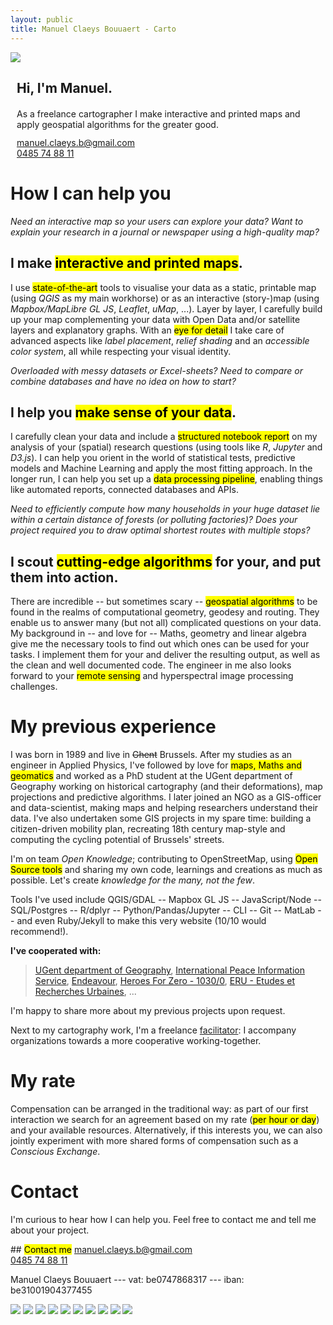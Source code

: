 ```yaml
---
layout: public
title: Manuel Claeys Bouuaert - Carto
---
```

<div class="image-box">
    <img src="img/manuel.jpg">
    <div style="margin:auto 10px">
        <h2>Hi, I'm Manuel.</h2>
        <div style="margin-top: 20px;">
            As a freelance cartographer I make interactive and printed maps and apply geospatial algorithms for the greater good.
        </div>
        <div style="margin-top: 12px;">
            <a href="mailto:manuel.claeys.b@gmail.com" class="email">manuel.claeys.b@gmail.com</a><br>
            <a href="tel:+32485748811" class="phone">0485 74 88 11</a>
        </div>
    </div>
</div>

# How I can help you

<div class="focus" markdown="1">

*Need an interactive map so your users can explore your data? Want to explain your research in a journal or newspaper using a high-quality map?*

## I make <mark>interactive and printed maps</mark>.

I use <mark>state-of-the-art</mark> tools to visualise your data as a static, printable map (using *QGIS* as my main workhorse) or as an interactive (story-)map (using *Mapbox/MapLibre GL JS*, *Leaflet*, *uMap*, ...). Layer by layer, I carefully build up your map complementing your data with Open Data and/or satellite layers and explanatory graphs. With an <mark>eye for detail</mark> I take care of advanced aspects like *label placement*, *relief shading* and an *accessible color system*, all while respecting your visual identity.

</div>

<div class="focus" markdown="1">

*Overloaded with messy datasets or Excel-sheets? Need to compare or combine databases and have no idea on how to start?*

## I help you <mark>make sense of your data</mark>.

I carefully clean your data and include a <mark>structured notebook report</mark> on my analysis of your (spatial) research questions (using tools like *R*, *Jupyter* and *D3.js*). I can help you orient in the world of statistical tests, predictive models and Machine Learning and apply the most fitting approach. In the longer run, I can help you set up a <mark>data processing pipeline</mark>, enabling things like automated reports, connected databases and APIs. 

</div>

<div class="focus" markdown="1">

*Need to efficiently compute how many households in your huge dataset lie within a certain distance of forests (or polluting factories)? Does your project required you to draw optimal shortest routes with multiple stops?*

## I scout <mark>cutting-edge algorithms</mark> for your, and put them into action.

There are incredible -- but sometimes scary -- <mark>geospatial algorithms</mark> to be found in the realms of computational geometry, geodesy and routing. They enable us to answer many (but not all) complicated questions on your data. My background in -- and love for -- Maths, geometry and linear algebra give me the necessary tools to find out which ones can be used for your tasks. I implement them for your and deliver the resulting output, as well as the clean and well documented code. The engineer in me also looks forward to your <mark>remote sensing</mark> and hyperspectral image processing challenges.

</div>

<h1 class="with-margin-top">My previous experience</h1>

I was born in 1989 and live in ~~Ghent~~ Brussels. After my studies as an engineer in Applied Physics, I've followed by love for <mark>maps, Maths and geomatics</mark> and worked as a PhD student at the UGent department of Geography working on historical cartography (and their deformations), map projections and predictive algorithms. I later joined an NGO as a GIS-officer and data-scientist, making maps and helping researchers understand their data. I've also undertaken some GIS projects in my spare time: building a citizen-driven mobility plan, recreating 18th century map-style and computing the cycling potential of Brussels' streets.

I'm on team *Open Knowledge*; contributing to OpenStreetMap, using <mark>Open Source tools</mark> and sharing my own code, learnings and creations as much as possible. Let's create *knowledge for the many, not the few*.

Tools I've used include QGIS/GDAL -- Mapbox GL JS -- JavaScript/Node -- SQL/Postgres -- R/dplyr -- Python/Pandas/Jupyter -- CLI -- Git -- MatLab -- and even Ruby/Jekyll to make this very website (10/10 would recommend!).

**I've cooperated with:**

> [UGent department of Geography](http://geoweb.ugent.be/), [International Peace Information Service](https://ipisresearch.be/), [Endeavour](https://endeavours.eu/), [Heroes For Zero - 1030/0](https://heroesforzero.be/), [ERU - Etudes et Recherches Urbaines](https://eru-urbanisme.be/), ...

I'm happy to share more about my previous projects upon request.

Next to my cartography work, I'm a freelance <a href="/facili" class="internal">facilitator</a>: I accompany organizations towards a more cooperative working-together.

<h1 class="with-margin-top">My rate</h1>

Compensation can be arranged in the traditional way: as part of our first interaction we search for an agreement based on my rate (<mark>per hour or day</mark>) and your available resources. Alternatively, if this interests you, we can also jointly experiment with more shared forms of compensation such as a *Conscious Exchange*.

<h1 class="with-margin-top">Contact</h1>

I'm curious to hear how I can help you. Feel free to contact me and tell me about your project.

<div class="focus" markdown="1">
## <mark>Contact me</mark>
<a href="mailto:manuel.claeys.b@gmail.com" class="email">manuel.claeys.b@gmail.com</a><br>
<a href="tel:+32485748811" class="phone">0485 74 88 11</a>
</div>

Manuel Claeys Bouuaert --- <span class="small-caps" markdown="1">vat: be0747868317</span> --- <span class="small-caps" markdown="1">iban: be31001904377455</span>

<div class="image-box">
    <img src="img/ferrargis.png"/>
    <img src="img/bikedataproject_centrality.png"/>
    <img src="img/workspaces.png"/>
    <img src="img/1030-0_imagineschaerbeek_3.jpg"/>
    <img src="img/ipis_cod_v5.gif"/>
    <img src="img/ipis_eaf_bdi.png"/>
    <img src="img/ipis_open.png"/>
    <img src="img/turf-buffer.png"/>
    <img src="img/academia_jupyter.gif"/>
    <img src="img/gent_tram.png"/>
</div>